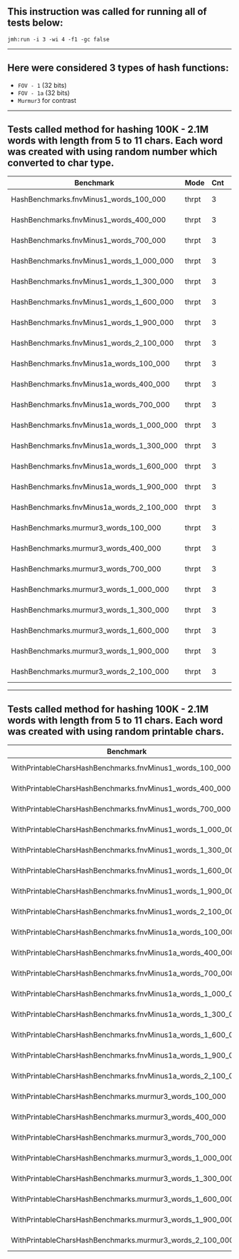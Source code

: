 ## This instruction was called for running all of tests below:
`jmh:run -i 3 -wi 4 -f1 -gc false`

---

## Here were considered 3 types of hash functions:
- `FOV - 1` (32 bits)
- `FOV - 1a` (32 bits)
- `Murmur3` for contrast

---

## Tests called method for hashing 100K - 2.1M words with length from 5 to 11 chars. Each word was created with using random number which converted to char type.

| Benchmark | Mode | Cnt | Score | Error | Units |
--- | --- | --- | --- | --- | ---
HashBenchmarks.fnvMinus1_words_100_000 | thrpt | 3 | 174.673 | ± 36.013 | ops/s
HashBenchmarks.fnvMinus1_words_400_000 | thrpt | 3 | 39.121 | ±  2.229 | ops/s
HashBenchmarks.fnvMinus1_words_700_000 | thrpt | 3 | 21.949 | ±  0.944 | ops/s
HashBenchmarks.fnvMinus1_words_1_000_000 | thrpt | 3 | 14.054 | ± 46.203 | ops/s
HashBenchmarks.fnvMinus1_words_1_300_000 | thrpt | 3 | 11.273 | ±  9.775 | ops/s
HashBenchmarks.fnvMinus1_words_1_600_000 | thrpt | 3 | 9.400 | ±  0.267 | ops/s
HashBenchmarks.fnvMinus1_words_1_900_000 | thrpt | 3 | 8.149 | ±  0.053 | ops/s
HashBenchmarks.fnvMinus1_words_2_100_000 | thrpt | 3 | 7.070 | ±  1.675 | ops/s
HashBenchmarks.fnvMinus1a_words_100_000 | thrpt | 3 | 124.321 | ± 46.754 | ops/s
HashBenchmarks.fnvMinus1a_words_400_000 | thrpt | 3 | 40.868 | ±  7.283 | ops/s
HashBenchmarks.fnvMinus1a_words_700_000 | thrpt | 3 | 22.073 | ±  0.094 | ops/s
HashBenchmarks.fnvMinus1a_words_1_000_000 | thrpt | 3 | 13.505 | ± 27.728 | ops/s
HashBenchmarks.fnvMinus1a_words_1_300_000 | thrpt | 3 | 11.931 | ±  1.268 | ops/s
HashBenchmarks.fnvMinus1a_words_1_600_000 | thrpt | 3 | 8.766 | ± 10.582 | ops/s
HashBenchmarks.fnvMinus1a_words_1_900_000 | thrpt | 3 | 8.064 | ±  0.712 | ops/s
HashBenchmarks.fnvMinus1a_words_2_100_000 | thrpt | 3 | 7.127 | ±  0.229 | ops/s
HashBenchmarks.murmur3_words_100_000 | thrpt | 3 | 420.400 | ± 47.349 | ops/s
HashBenchmarks.murmur3_words_400_000 | thrpt | 3 | 75.117 | ±  4.075 | ops/s
HashBenchmarks.murmur3_words_700_000 | thrpt | 3 | 54.539 | ±  5.473 | ops/s
HashBenchmarks.murmur3_words_1_000_000 | thrpt | 3 | 28.389 | ± 45.412 | ops/s
HashBenchmarks.murmur3_words_1_300_000 | thrpt | 3 | 28.122 | ±  5.071 | ops/s
HashBenchmarks.murmur3_words_1_600_000 | thrpt | 3 | 16.075 | ± 11.694 | ops/s
HashBenchmarks.murmur3_words_1_900_000 | thrpt | 3 | 17.662 | ±  2.213 | ops/s
HashBenchmarks.murmur3_words_2_100_000 | thrpt | 3 | 13.780 | ±  0.956 | ops/s

---

## Tests called method for hashing 100K - 2.1M words with length from 5 to 11 chars. Each word was created with using random printable chars.

| Benchmark | Mode | Cnt | Score | Error | Units |
--- | --- | --- | --- | --- | ---
WithPrintableCharsHashBenchmarks.fnvMinus1_words_100_000 | thrpt | 3 | 116.859 | ±  7.821 | ops/s
WithPrintableCharsHashBenchmarks.fnvMinus1_words_400_000 | thrpt | 3 | 22.781 | ± 31.751 | ops/s
WithPrintableCharsHashBenchmarks.fnvMinus1_words_700_000 | thrpt | 3 | 12.091 | ±  8.342 | ops/s
WithPrintableCharsHashBenchmarks.fnvMinus1_words_1_000_000 | thrpt | 3 | 8.678 | ±  0.953 | ops/s
WithPrintableCharsHashBenchmarks.fnvMinus1_words_1_300_000 | thrpt | 3 | 8.517 | ±  0.615 | ops/s
WithPrintableCharsHashBenchmarks.fnvMinus1_words_1_600_000 | thrpt | 3 | 6.597 | ±  0.268 | ops/s
WithPrintableCharsHashBenchmarks.fnvMinus1_words_1_900_000 | thrpt | 3 | 4.997 | ± 13.451 | ops/s
WithPrintableCharsHashBenchmarks.fnvMinus1_words_2_100_000 | thrpt | 3 | 3.936 | ±  2.315 | ops/s
WithPrintableCharsHashBenchmarks.fnvMinus1a_words_100_000 | thrpt | 3 | 93.467 | ± 84.484 | ops/s
WithPrintableCharsHashBenchmarks.fnvMinus1a_words_400_000 | thrpt | 3 | 28.066 | ±  2.498 | ops/s
WithPrintableCharsHashBenchmarks.fnvMinus1a_words_700_000 | thrpt | 3 | 15.734 | ±  1.615 | ops/s
WithPrintableCharsHashBenchmarks.fnvMinus1a_words_1_000_000 | thrpt | 3 | 10.905 | ±  0.416 | ops/s
WithPrintableCharsHashBenchmarks.fnvMinus1a_words_1_300_000 | thrpt | 3 | 8.318 | ±  1.348 | ops/s
WithPrintableCharsHashBenchmarks.fnvMinus1a_words_1_600_000 | thrpt | 3 | 6.729 | ±  1.563 | ops/s
WithPrintableCharsHashBenchmarks.fnvMinus1a_words_1_900_000 | thrpt | 3 | 5.475 | ±  9.738 | ops/s
WithPrintableCharsHashBenchmarks.fnvMinus1a_words_2_100_000 | thrpt | 3 | 5.227 | ±  0.642 | ops/s
WithPrintableCharsHashBenchmarks.murmur3_words_100_000 | thrpt | 3 | 482.276 | ± 21.645 | ops/s
WithPrintableCharsHashBenchmarks.murmur3_words_400_000 | thrpt | 3 | 70.653 | ± 59.031 | ops/s
WithPrintableCharsHashBenchmarks.murmur3_words_700_000 | thrpt | 3 | 58.652 | ±  0.989 | ops/s
WithPrintableCharsHashBenchmarks.murmur3_words_1_000_000 | thrpt | 3 | 38.093 | ±  0.643 | ops/s
WithPrintableCharsHashBenchmarks.murmur3_words_1_300_000 | thrpt | 3 | 17.583 | ± 25.266 | ops/s
WithPrintableCharsHashBenchmarks.murmur3_words_1_600_000 | thrpt | 3 | 17.226 | ±  9.790 | ops/s
WithPrintableCharsHashBenchmarks.murmur3_words_1_900_000 | thrpt | 3 | 19.743 | ±  0.639 | ops/s
WithPrintableCharsHashBenchmarks.murmur3_words_2_100_000 | thrpt | 3 | 14.430 | ± 18.133 | ops/s
